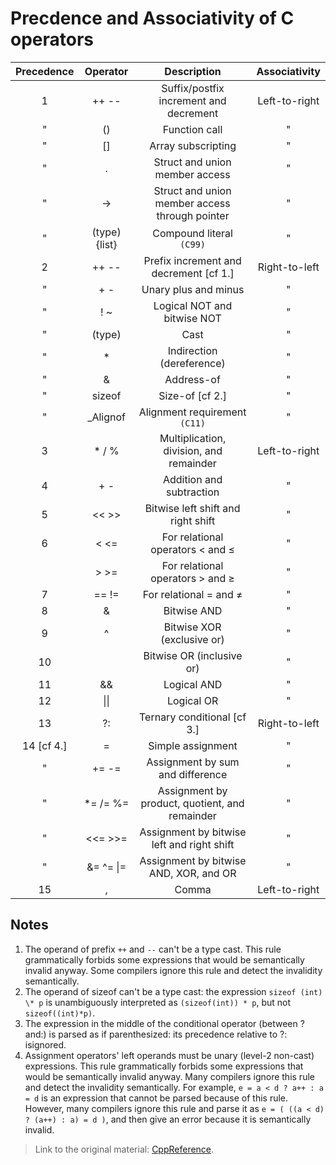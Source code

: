 # Precdence and Associativity of C operators

| Precedence |   Operator   |                  Description                   | Associativity |
| :--------: | :----------: | :--------------------------------------------: | :-----------: |
|     1      |    ++ --     |     Suffix/postfix increment and decrement     | Left-to-right |
|     "      |      ()      |                 Function call                  |       "       |
|     "      |      []      |               Array subscripting               |       "       |
|     "      |      .       |         Struct and union member access         |       "       |
|     "      |      ->      | Struct and union member access through pointer |       "       |
|     "      | (type){list} |            Compound literal `(C99)`            |       "       |
|     2      |    ++ --     |     Prefix increment and decrement [cf 1.]     | Right-to-left |
|     "      |     + -      |              Unary plus and minus              |       "       |
|     "      |     ! ~      |          Logical NOT and bitwise NOT           |       "       |
|     "      |    (type)    |                      Cast                      |       "       |
|     "      |      *       |           Indirection (dereference)            |       "       |
|     "      |      &       |                   Address-of                   |       "       |
|     "      |    sizeof    |                Size-of [cf 2.]                 |       "       |
|     "      |   _Alignof   |         Alignment requirement `(C11)`          |       "       |
|     3      |    * / %     |    Multiplication, division, and remainder     | Left-to-right |
|     4      |     + -      |            Addition and subtraction            |       "       |
|     5      |    << >>     |       Bitwise left shift and right shift       |       "       |
|     6      |     < <=     |        For relational operators < and ≤        |       "       |
|            |     > >=     |        For relational operators > and ≥        |       "       |
|     7      |    == !=     |             For relational = and ≠             |       "       |
|     8      |      &       |                  Bitwise AND                   |       "       |
|     9      |      ^       |           Bitwise XOR (exclusive or)           |       "       |
|     10     |              |           Bitwise OR (inclusive or)            |       "       |
|     11     |      &&      |                  Logical AND                   |       "       |
|     12     |     \|\|     |                   Logical OR                   |       "       |
|     13     |      ?:      |          Ternary conditional [cf 3.]           | Right-to-left |
| 14 [cf 4.] |      =       |               Simple assignment                |       "       |
|     "      |    += -=     |        Assignment by sum and difference        |       "       |
|     "      |   *= /= %=   | Assignment by product, quotient, and remainder |       "       |
|     "      |   <<= >>=    |   Assignment by bitwise left and right shift   |       "       |
|     "      |  &= ^= \|=   |     Assignment by bitwise AND, XOR, and OR     |       "       |
|     15     |      ,       |                     Comma                      | Left-to-right |

## Notes

1. The operand of prefix `++` and `--` can't be a type cast. This rule grammatically forbids some expressions that would be semantically invalid anyway. Some compilers ignore this rule and detect the invalidity semantically.
2. The operand of sizeof can't be a type cast: the expression `sizeof (int) \* p` is unambiguously interpreted as `(sizeof(int)) * p`, but not `sizeof((int)*p)`.
3. The expression in the middle of the conditional operator (between ? and:) is parsed as if parenthesized: its precedence relative to ?: isignored.
4. Assignment operators' left operands must be unary (level-2 non-cast) expressions. This rule grammatically forbids some expressions that would be semantically invalid anyway. Many compilers ignore this rule and detect the invalidity semantically. For example, `e = a < d ? a++ : a = d` is an expression that cannot be parsed because of this rule. However, many compilers ignore this rule and parse it as `e = ( ((a < d) ? (a++) : a) = d )`, and then give an error because it is semantically invalid.

> Link to the original material: [CppReference](https://en.cppreference.com/w/c/language/operator_precedence).
